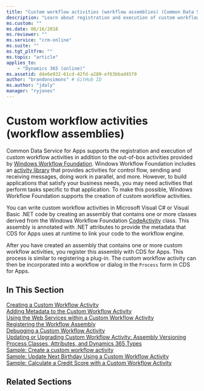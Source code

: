 ```yaml
---
title: "Custom workflow activities (workflow assemblies) (Common Data Service for Apps) | Microsoft Docs"
description: "Learn about registration and execution of custom workflow activities in addition to the out-of-box activities provided by Windows Workflow Foundation. You can write custom workflow activities in Microsoft Visual C# or Visual Basic .NET code by creating an assembly that contains one or more classes derived from the Windows Workflow FoundationCodeActivity class."
ms.custom: ""
ms.date: 06/16/2018
ms.reviewer: ""
ms.service: "crm-online"
ms.suite: ""
ms.tgt_pltfrm: ""
ms.topic: "article"
applies_to: 
    - "Dynamics 365 (online)"
ms.assetid: d4e6e932-61cd-42fd-a280-ef63bbad45f0
author: "brandonsimons" # GitHub ID
ms.author: "jdaly"
manager: "ryjones"
---
```


<!-- 

I've started (and nearly completed a new topic which could condense many of the topics in this section.
powerapps-docs/developer/common-data-service/workflow/workflow-extensions.md is new
It supports a new tutorial: powerapps-docs/developer/common-data-service/workflow/tutorial-create-workflow-extension.md

The rest of these are rather old and not clear why all separated into separate sections.

https://docs.microsoft.com/en-us/dynamics365/customer-engagement/developer/custom-workflow-activities-workflow-assemblies
 -->
# Custom workflow activities (workflow assemblies)

Common Data Service for Apps supports the registration and execution of custom workflow activities in addition to the out-of-box activities provided by [Windows Workflow Foundation](/dotnet/framework/windows-workflow-foundation/). Windows Workflow Foundation includes an [activity library](/dotnet/framework/windows-workflow-foundation/net-framework-4-5-built-in-activity-library) that provides activities for control flow, sending and receiving messages, doing work in parallel, and more. However, to build applications that satisfy your business needs, you may need activities that perform tasks specific to that application. To make this possible, Windows Workflow Foundation supports the creation of custom workflow activities.  
  
You can write custom workflow activities in Microsoft Visual C# or Visual Basic .NET code by creating an assembly that contains one or more classes derived from the Windows Workflow Foundation [CodeActivity](/dotnet/api/system.activities.codeactivity) class. This assembly is annotated with .NET attributes to provide the metadata that CDS for Apps uses at runtime to link your code to the workflow engine.  
  
After you have created an assembly that contains one or more custom workflow activities, you register this assembly with CDS for Apps. This process is similar to registering a plug-in. The custom workflow activity can then be incorporated into a workflow or dialog in the `Process` form in CDS for Apps. 
  
## In This Section  

[Creating a Custom Workflow Activity](create-custom-workflow-activity.md)<br />
[Adding Metadata to the Custom Workflow Activity](add-metadata-custom-workflow-activity.md)<br />
[Using the Web Services within a Custom Workflow Activity](use-iorganization-web-service-custom-workflow-activity.md)<br />
[Registering the Workflow Assembly](register-use-custom-workflow-activity-assembly.md)<br />
[Debugging a Custom Workflow Activity](debug-custom-workflow-activity.md)<br />
[Updating or Upgrading Custom Workflow Activity: Assembly Versioning](update-custom-workflow-activity-using-assembly-versioning.md)<br />
[Process Classes, Attributes, and Dynamics 365 Types](process-classes-attributes-and-types.md)<br />
[Sample: Create a custom workflow activity](sample-create-custom-workflow-activity.md)<br />
[Sample: Update Next Birthday Using a Custom Workflow Activity](sample-update-next-birthday-using-custom-workflow-activity.md)<br />
[Sample: Calculate a Credit Score with a Custom Workflow Activity](sample-calculate-credit-score-custom-workflow-activity.md)<br />
  
## Related Sections

<!-- TODO:
[Write Workflows to Automate Business Processes](automate-business-processes-customer-engagement.md)<br />
[Write Plug-Ins for Dynamics 365 Customer Engagement](write-plugin-extend-business-processes.md)<br />
[Plug-in Isolation, Trusts, and Statistics](plugin-isolation-trusts-statistics.md) -->

